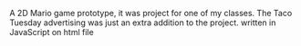 A  2D Mario game prototype, it was project for one of my classes. The Taco Tuesday advertising was just an extra addition to the project.
written in JavaScript on html file